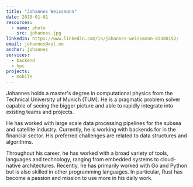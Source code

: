 ```yaml
---
title: "Johannes Weissmann"
date: 2018-01-01
resources:
  - name: photo
    src: johannes.jpg
linkedin: https://www.linkedin.com/in/johannes-weissmann-83300152/
email: johannes@xal.no
anchor: johannes
services:
  - backend
  - hpc
projects:
  - mobile
---
```


Johannes holds a master's degree in computational physics from the Technical
University uf Munich (TUM). He is a pragmatic problem solver capable of seeing
the bigger picture and able to rapidly integrate into existing teams and 
projects.

<!--more-->

He has worked with large scale data processing pipelines for the subsea and
satellite industry. Currently, he is working with backends for in the financial
sector. His preferred challenges are related to data structures and algorithms.

Throughout his career, he has worked with a broad variety of tools, languages and
technology, ranging from embedded systems to cloud-native architectures. Recently,
he has primarily worked with Go and Python but is also skilled in other programming
languages. In particular, Rust has become a passion and mission to use more in
his daily work.
